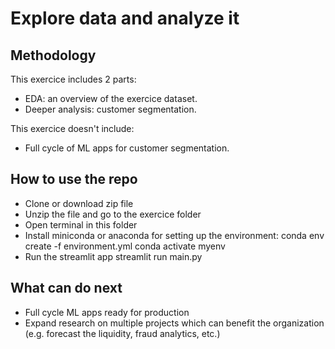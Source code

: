 # Explore data and analyze it
## Methodology
This exercice includes 2 parts:
* EDA: an overview of the exercice dataset.
* Deeper analysis: customer segmentation.

This exercice doesn't include:
* Full cycle of ML apps for customer segmentation.

## How to use the repo
* Clone or download zip file
* Unzip the file and go to the exercice folder
* Open terminal in this folder
* Install miniconda or anaconda for setting up the environment:
conda env create -f environment.yml
conda activate myenv
* Run the streamlit app 
streamlit run main.py

## What can do next
* Full cycle ML apps ready for production
* Expand research on multiple projects which can benefit the organization (e.g. forecast the liquidity, fraud analytics, etc.)